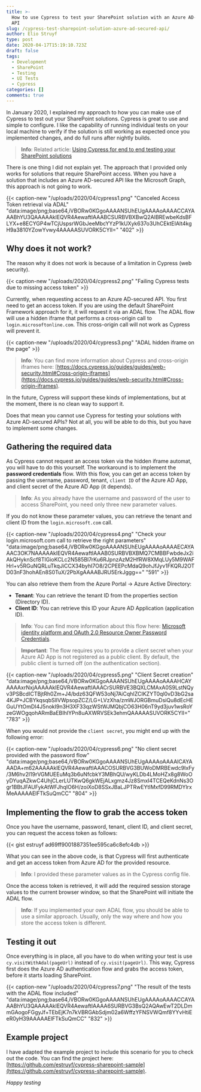 ```yaml
---
title: >-
  How to use Cypress to test your SharePoint solution with an Azure AD-secured
  API
slug: /cypress-test-sharepoint-solution-azure-ad-secured-api/
author: Elio Struyf
type: post
date: 2020-04-17T15:19:10.723Z
draft: false
tags:
  - Development
  - SharePoint
  - Testing
  - UI Tests
  - Cypress
categories: []
comments: true
---
```


In January 2020, I explained my approach to how you can make use of Cypress to test out your SharePoint solutions. Cypress is great to use and simple to configure. I like the capability of running individual tests on your local machine to verify if the solution is still working as expected once you implemented changes, and do full runs after nightly builds.

> **Info**: Related article: [Using Cypress for end to end testing your SharePoint solutions](https://www.eliostruyf.com/cypress-testing-sharepoint-solutions/)

There is one thing I did not explain yet. The approach that I provided only works for solutions that require SharePoint access. When you have a solution that includes an Azure AD-secured API like the Microsoft Graph, this approach is not going to work.

{{< caption-new "/uploads/2020/04/cypress1.png" "Canceled Access Token retrieval via ADAL"  "data:image/png;base64,iVBORw0KGgoAAAANSUhEUgAAAAoAAAACCAYAAABhYU3QAAAAAklEQVR4AewaftIAAABCSURBVBXBwQ2AIBREwbeKdsBFLYX+e8ECYGP4wTCjUspsrWGbJeeMbcYYzP1kUXyk637o3UhCEktEIAlt4kgH9a3810YZowYvwy4AAAAASUVORK5CYII=" "402" >}}

## Why does it not work?

The reason why it does not work is because of a limitation in Cypress (web security).

{{< caption-new "/uploads/2020/04/cypress2.png" "Failing Cypress tests due to missing access token" >}}

Currently, when requesting access to an Azure AD-secured API. You first need to get an access token. If you are using the default SharePoint Framework approach for it, it will request it via an ADAL flow. The ADAL flow will use a hidden iframe that performs a cross-origin call to `login.microsoftonline.com`. This cross-origin call will not work as Cypress will prevent it.

{{< caption-new "/uploads/2020/04/cypress3.png" "ADAL hidden iframe on the page" >}}

> **Info**: You can find more information about Cypress and cross-origin iframes here: [https://docs.cypress.io/guides/guides/web-security.html#Cross-origin-iframes](https://docs.cypress.io/guides/guides/web-security.html#Cross-origin-iframes).

In the future, Cypress will support these kinds of implementations, but at the moment, there is no clean way to support it.

Does that mean you cannot use Cypress for testing your solutions with Azure AD-secured APIs? Not at all, you will be able to do this, but you have to implement some changes.

## Gathering the required data

As Cypress cannot request an access token via the hidden iframe automat, you will have to do this yourself. The workaround is to implement the **password credentials** flow. With this flow, you can get an access token by passing the username, password, tenant, `client ID` of the Azure AD App, and client secret of the Azure AD App (it depends).

> **Info**: As you already have the username and password of the user to access SharePoint, you need only three new parameter values.

If you do not know these parameter values, you can retrieve the tenant and client ID from the `login.microsoft.com` call.

{{< caption-new "/uploads/2020/04/cypress4.png" "Check your login.microsoft.com call to retrieve the right parameters"  "data:image/png;base64,iVBORw0KGgoAAAANSUhEUgAAAAoAAAAECAYAAAC3OK7NAAAAAklEQVR4AewaftIAAAB0SURBVBXBMQ7CMBBFwbdeJx2iAkQHyknScf8TIGioKCLc2N585Bl7rKu6RJpnzAzM2HfRW8XMqLUy5M9WAFHrl+v5RGuNQRLuTkqJiCCX34byhI7O8/2CPEEPcMdaQ9ohJfJyv1FKQRJ2OTD03nF3hohAEn8S0TuX/2PbXgAAAABJRU5ErkJggg==" "591" >}}

You can also retrieve them from the Azure Portal -> Azure Active Directory:

- **Tenant**: You can retrieve the tenant ID from the properties section (Directory ID).
- **Client ID**: You can retrieve this ID your Azure AD Application (application ID).

> **Info**: You can find more information about this flow here: [Microsoft identity platform and OAuth 2.0 Resource Owner Password Credentials](https://docs.microsoft.com/en-us/azure/active-directory/develop/v2-oauth-ropc).

<blockquote class="important">
<p><strong>Important</strong>: The flow requires you to provide a client secret when your Azure AD App is not registered as a public client. By default, the public client is turned off (on the authentication section).</p>
</blockquote>

{{< caption-new "/uploads/2020/04/cypress5.png" "Client Secret creation"  "data:image/png;base64,iVBORw0KGgoAAAANSUhEUgAAAAoAAAAHCAYAAAAxrNxjAAAAAklEQVR4AewaftIAAACrSURBVE3BQXLCMAxA0S9LstNQyv3PSBcdICTBjtRh0Zm+J4/bdz63QFW53oNj7AiCqhIZCIKZYT0ql0vD3bG2sa4KJP+JCBYkqsqbSlIVWpsopZCZ/LG+LVzXha/zmWJORGBmuDsiQu8dEcHEGuUYtOmDI4J5nokI9n3H3XF33qzWStWJMQbjCO63H06nT9yd3juv1wsRoYzeGWOgqohARmBaEBIhIYPn8uAXWRVSEk3ehmQAAAAASUVORK5CYII=" "783" >}}

When you would not provide the `client secret`, you might end up with the following error:

{{< caption-new "/uploads/2020/04/cypress6.png" "No client secret provided with the password flow"  "data:image/png;base64,iVBORw0KGgoAAAANSUhEUgAAAAoAAAAICAYAAADA+m62AAAAAklEQVR4AewaftIAAACOSURBVG3BUWoDMRBEwdc9IxFy/3M6hv2I19rVGMUEEuMq3b6uNfcbkY3MBhQU/wyKLDb4LMoHZx8g8WoOyDYuqAZkwC4UhjCLerLUTKwQ6gkWEjALxgmz4Jz8SmxI4TCEQeKdnNs3Ogr1BBtJFAUFykAtWFJhqIO6H/zoiXoD8SSxJBaLJPTRwEYtIMxfD99RMDYlrxMeAAAAAElFTkSuQmCC" "804" >}}

## Implementing the flow to grab the access token

Once you have the username, password, tenant, client ID, and client secret, you can request the access token as follows:

{{< gist estruyf ad69ff9001887351ee595ca6c8efc4db >}}

What you can see in the above code, is that Cypress will first authenticate and get an access token from Azure AD for the provided resource.

> **Info**: I provided these parameter values as in the Cypress config file.

Once the access token is retrieved, it will add the required session storage values to the current browser window, so that the SharePoint will initiate the ADAL flow.

> **Info**: If you implemented your own ADAL flow, you should be able to use a similar approach. Usually, only the way where and how you store the access token is different.

## Testing it out

Once everything is in place, all you have to do when writing your test is use `cy.visitWithAdal(pageUrl)` instead of `cy.visit(pageUrl)`. This way, Cypress first does the Azure AD authentication flow and grabs the access token, before it starts loading SharePoint.

{{< caption-new "/uploads/2020/04/cypress7.png" "The result of the tests with the ADAL flow included"  "data:image/png;base64,iVBORw0KGgoAAAANSUhEUgAAAAoAAAACCAYAAABhYU3QAAAAAklEQVR4AewaftIAAAA6SURBVG3BsQ2AQAwEwT2DLDmmGAogoFGgyJf+TEbEjK7n7kVBRGAbSdjm02a6WffzYFNSVWQmf8YYvHtiEeR0yH39AAAAAElFTkSuQmCC" "832" >}}

## Example project

I have adapted the example project to include this scenario for you to check out the code. You can find the project here: [https://github.com/estruyf/cypress-sharepoint-sample](https://github.com/estruyf/cypress-sharepoint-sample).

_Happy testing_
